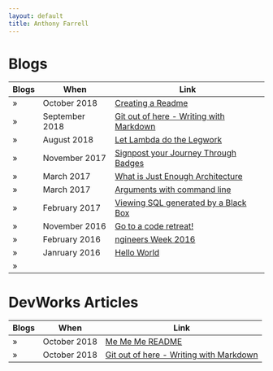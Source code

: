 ```yaml
---
layout: default
title: Anthony Farrell
---
```

 
 # Blogs
 Blogs | When | Link
--- | --- | ---
&raquo; | October 2018 | [Creating a Readme](./posts/README-blog-Oct-2018.md)
&raquo; | September 2018 | [Git out of here - Writing with Markdown](http://ramblingsofanthony.blogspot.com/2018/09/git-out-of-here-writing-simple-readmes.html)
&raquo; |August 2018|[Let Lambda do the Legwork](http://ramblingsofanthony.blogspot.com/2018/08/let-lambda-do-legwork.html)
&raquo; |November 2017|[Signpost your Journey Through Badges](http://ramblingsofanthony.blogspot.com/2017/11/signpost-your-journey-through-badges.html)
&raquo; |March 2017|[What is Just Enough Architecture](http://ramblingsofanthony.blogspot.com/2017/03/what-is-just-enough-architecture.html)
&raquo; |March 2017|[Arguments with command line](http://ramblingsofanthony.blogspot.com/2017/03/arguments-with-comand-line.html)
&raquo; |February 2017|[Viewing SQL generated by a Black Box](http://ramblingsofanthony.blogspot.com/2017/02/viewing-sql-generated-by-black-box.html)
&raquo;|November 2016 |[Go to a code retreat!](http://ramblingsofanthony.blogspot.com/search?updated-max=2017-02-22T03:42:00-08:00&max-results=7)
&raquo;|February 2016|[ngineers Week 2016](http://ramblingsofanthony.blogspot.com/2016/03/engineers-week-2016.html)
&raquo;|Janruary 2016| [Hello World](http://ramblingsofanthony.blogspot.com/2016/01/hello-world.html)
&raquo;||

# DevWorks Articles
 Blogs | When | Link
--- | --- | ---
&raquo; | October 2018 | [Me Me Me README](./posts/README-blog-Oct-2018.md)
&raquo; | October 2018 | [Git out of here - Writing with Markdown](http://ramblingsofanthony.blogspot.com/2018/09/git-out-of-here-writing-simple-readmes.html)


